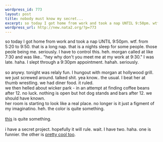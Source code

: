 ```yaml
--- 
wordpress_id: 773
layout: post
title: nobody must know my secret...
excerpt: so today I got home from work and took a nap UNTIL 9:50pm. wtf. from 5:20 to 9:50. that is a long nap. that is a nights sleep for some people. those peole being me. seriously. I have to control this. heh. morgan called at like 7:30 and was like.. "hey why don't you meet me at my work at 9:30." I was late. haha. I slept through a 9:30pm appointment. hahah. seriously. so anywy. tonight w...
wordpress_url: http://new.nata2.org/?p=773
---
```

so today I got home from work and took a nap UNTIL 9:50pm. wtf. from 5:20 to 9:50. that is a long nap. that is a nights sleep for some people. those peole being me. seriously. I have to control this. heh. morgan called at like 7:30 and was like.. "hey why don't you meet me at my work at 9:30." I was late. haha. I slept through a 9:30pm appointment. hahah. seriously. <br/><br/>so anywy. tonight was relaly fun. I hungout with morgan at hollywood grill. we just screwed around. talked shit. yea know.. the usual. I beat her at thumb wrestling. we had diner food. it ruled. <br/>we then helled about wicker park - in an attempt at finding coffee beans after 12. no luck. nothing is open but hot dog stands and bars after 12. we should have known. <br/>her room is starting to look like a real place. no longer is it just a figment of my imaginatino. heh. the color is quite something. <br/><br/><a href="http://www.tnr.com/blog/campaignjournal?pid=1429">this</a> is quite something. <br/><br/>i have a secret project. hopefully it will rule. wait. I have two. haha. one is funnier. the other is <a href="http://www.scottv.org">pretty cool too</a>.
